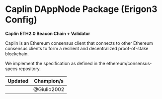 # Caplin DAppNode Package (Erigon3 Config)

**Caplin ETH2.0 Beacon Chain + Validator**

Caplin is an Ethereum consensus client that connects to other Ethereum consensus clients to form a resilient and decentralized proof-of-stake blockchain.

We implement the specification as defined in the ethereum/consensus-specs repository.


|      Updated       |   Champion/s    |
| :----------------: | :-------------: |
|  | @Giulio2002 |
